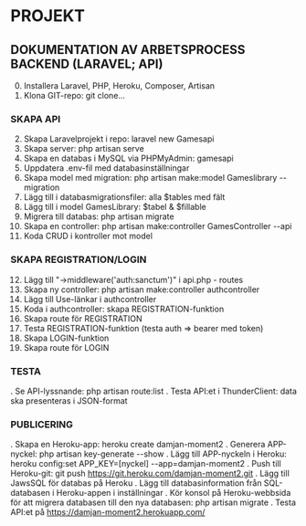 # PROJEKT

## DOKUMENTATION AV ARBETSPROCESS BACKEND (LARAVEL; API)
0. Installera Laravel, PHP, Heroku, Composer, Artisan
1. Klona GIT-repo: git clone...

### SKAPA API
2. Skapa Laravelprojekt i repo: laravel new Gamesapi
3. Skapa server: php artisan serve
4. Skapa en databas i MySQL via PHPMyAdmin: gamesapi
5. Uppdatera .env-fil med databasinställningar
6. Skapa model med migration: php artisan make:model Gameslibrary --migration
7. Lägg till i databasmigrationsfiler: alla $tables med fält
8. Lägg till i model GamesLibrary: $tabel & $fillable
9. Migrera till databas: php artisan migrate
10. Skapa en controller: php artisan make:controller GamesController --api
11. Koda CRUD i kontroller mot model

### SKAPA REGISTRATION/LOGIN
12. Lägg till "->middleware('auth:sanctum')" i api.php - routes
13. Skapa ny controller: php artisan make:controller authcontroller
14. Lägg till Use-länkar i authcontroller
15. Koda i authcontroller: skapa REGISTRATION-funktion
16. Skapa route för REGISTRATION
17. Testa REGISTRATION-funktion (testa auth => bearer med token)
18. Skapa LOGIN-funktion
19. Skapa route för LOGIN

### TESTA
. Se API-lyssnande: php artisan route:list
. Testa API:et i ThunderClient: data ska presenteras i JSON-format

### PUBLICERING 
. Skapa en Heroku-app: heroku create damjan-moment2
. Generera APP-nyckel: php artisan key-generate --show
. Lägg till APP-nyckeln i Heroku: heroku config:set APP_KEY=[nyckel] --app=damjan-moment2
. Push till Heroku-git: git push https://git.heroku.com/damjan-moment2.git
. Lägg till JawsSQL för databas på Heroku
. Lägg till databasinformation från SQL-databasen i Heroku-appen i inställningar
. Kör konsol på Heroku-webbsida för att migrera databasen till den nya databasen: php artisan migrate
. Testa API:et på https://damjan-moment2.herokuapp.com/ 